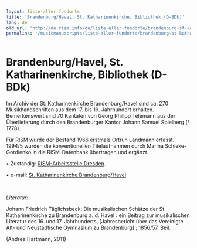 ```yaml
---
layout: liste-aller-fundorte
title: 'Brandenburg/Havel, St. Katharinenkirche, Bibliothek (D-BDk)'
lang: de
old_url: 'http://de.rism.info/de/liste-aller-fundorte/brandenburg-st-katharinenkirche.html'
permalink: '/musicmanuscripts/liste-aller-fundorte/brandenburg-st-katharinenkirche.html'
---
```



# Brandenburg/Havel, St. Katharinenkirche, Bibliothek (D-BDk)

Im Archiv der St. Katharinenkirche Brandenburg/Havel sind  ca. 270 Musikhandschriften aus dem 17. bis 19. Jahrhundert erhalten. Bemerkenswert sind 70 Kantaten von Georg Philipp Telemann aus der Überlieferung durch den Brandenburger Kantor Johann Samuel Spielberg († 1778).

Für RISM wurde der Bestand 1966 erstmals Ortrun Landmann erfasst. 1994/5 wurden die konventionellen Titelaufnahmen durch Marina Schieke-Gordienko in die RISM-Datenbank übertragen und ergänzt.

• Zuständig: [RISM-Arbeitsstelle Dresden](mailto:andrea.hartmann@slub-dresden.de "Opens window for sending email").

• e-mail: [St. Katharinenkirche Brandenburg/Havel](mailto:st.katharinen@evang-kirche-brb.de "Opens window for sending email")

&nbsp;

_Literatur:_

Johann Friedrich Täglichsbeck: Die musikalischen Schätze der St. Katharinenkirche zu Brandenburg a. d. Havel : ein Beitrag zur musikalischen Literatur des 16. und 17. Jahrhunderts, [Jahresbericht über das Vereinigte Alt- und Neustädtische Gymnasium zu Brandenburg] ; 1856/57, Beil.

(Andrea Hartmann, 2011)

